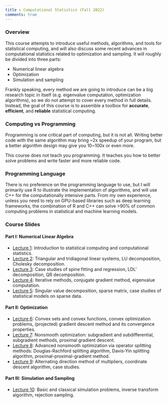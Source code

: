 ```yaml
---
title : Computational Statistics (Fall 2022)
comments: true
---
```


### Overview

This course attempts to introduce useful methods, algorithms, and tools for statistical
computing, and will also discuss some recent advances in computational statistics
related to optimization and sampling. It will roughly be divided into three parts:

- Numerical linear algebra
- Optimization
- Simulation and sampling

Frankly speaking, every method we are going to introduce can be a big research topic
in itself (e.g. eigenvalue computation, optimization algorithms), so we do not attempt to
cover every method in full details. Instead, the goal of this course is to assemble a toolbox
for **accurate**, **efficient**, and **reliable** statistical computing.

### Computing vs Programming

Programming is one critical part of computing, but it is not all. Writing better code with the
same algorithm may bring ~2x speedup of your program, but a better algorithm design may give you
10~100x or even more.

This course does not teach you programming. It teaches you how to better solve problems and write faster and more reliable code.

### Programming Language

There is no preference on the programming language to use, but I will primarily use R to
illustrate the implementation of algorithms, and will use C++ for the computationally intensive
parts. From my own experience, unless you need to rely on GPU-based
libraries such as deep learning frameworks, the combination of R and C++ can solve >90% of
common computing problems in statistical and machine learning models.

### Course Slides

#### Part I: Numerical Linear Algebra

- [Lecture 1](/teaching/compstat-2022f/lec1.html): Introduction to statistical computing
  and computational statistics.
- [Lecture 2](/teaching/compstat-2022f/lec2.html): Triangular and tridiagonal linear systems,
  LU decomposition, Cholesky decomposition.
- [Lecture 3](/teaching/compstat-2022f/lec3.html): Case studies of spine fitting and regression,
  LDL' decomposition, QR decomposition.
- [Lecture 4](/teaching/compstat-2022f/lec4.html): Iterative methods, conjugate gradient method,
  eigenvalue computation.
- [Lecture 5](/teaching/compstat-2022f/lec5.html): Singular value decomposition, sparse matrix,
  case studies of statistical models on sparse data.

#### Part II: Optimization

- [Lecture 6](/teaching/compstat-2022f/lec6.html): Convex sets and convex functions,
  convex optimization problems, (projected) gradient descent method and its convergence properties.
- [Lecture 7](/teaching/compstat-2022f/lec7.html): Nonsmooth optimization: subgradient and subdifferential, subgradient methods, proximal gradient descent.
- [Lecture 8](/teaching/compstat-2022f/lec8.html): Advanced nonsmooth optimization via operator splitting methods: Douglas-Rachford splitting algorithm, Davis-Yin splitting algorithm, proximal-proximal-gradient method.
- [Lecture 9](/teaching/compstat-2022f/lec9.html): Alternating direction method of multipliers, coordinate descent algorithm, case studies.

#### Part III: Simulation and Sampling

- [Lecture 10](/teaching/compstat-2022f/lec10.html): Basic and classical simulation problems, inverse transform algorithm, rejection sampling.
